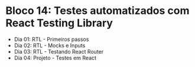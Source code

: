 # Bloco 14: Testes automatizados com React Testing Library

* Dia 01: RTL - Primeiros passos
* Dia 02: RTL - Mocks e Inputs
* Dia 03: RTL - Testando React Router
* Dia 04: Projeto - Testes em React

